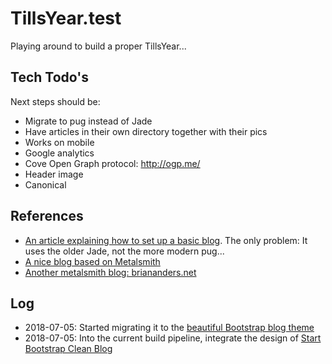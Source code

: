 # TillsYear.test

Playing around to build a proper TillsYear...

## Tech Todo's

Next steps should be:

* Migrate to pug instead of Jade
* Have articles in their own directory together with their pics
* Works on mobile
* Google analytics
* Cove Open Graph protocol: http://ogp.me/
* Header image
* Canonical
 
 ## References

 * [An article explaining how to set up a basic blog](https://blog.pusher.com/metalsmith-static-with-realtime-comment-features/). The only problem: It uses the older Jade, not the more modern pug...
 * [A nice blog based on Metalsmith](https://github.com/howarddierking/blog.howarddierking.com)
 * [Another metalsmith blog: briananders.net](https://github.com/briananders/briananders.net)

## Log

* 2018-07-05: Started migrating it to the [beautiful Bootstrap blog theme](https://blackrockdigital.github.io/startbootstrap-clean-blog/index.html)
* 2018-07-05: Into the current build pipeline, integrate the design of [Start Bootstrap Clean Blog](https://blackrockdigital.github.io/startbootstrap-clean-blog/index.html)
